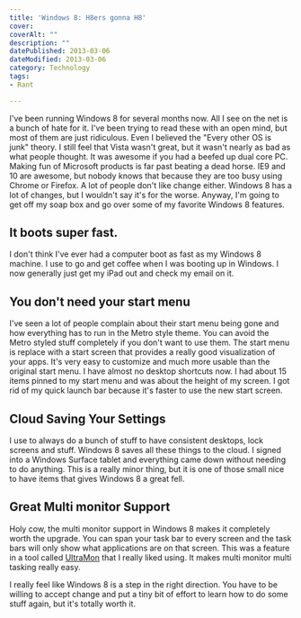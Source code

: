 ```yaml
---
title: 'Windows 8: H8ers gonna H8'
cover: 
coverAlt: ""
description: ""
datePublished: 2013-03-06  
dateModified: 2013-03-06 
category: Technology
tags:
- Rant

---
```


I've been running Windows 8 for several months now.  All I see on the net is a bunch of hate for it. I've been trying to read these with an open mind, but most of them are just ridiculous. Even I believed the "Every other OS is junk" theory.  I still feel that Vista wasn't great, but it wasn't nearly as bad as what people thought. It was awesome if you had a beefed up dual core PC.  Making fun of Microsoft products is far past beating a dead horse.  IE9 and 10 are awesome, but nobody knows that because they are too busy using Chrome or Firefox.  A lot of people don't like change either.  Windows 8 has a lot of changes, but I wouldn't say it's for the worse.  Anyway, I'm going to get off my soap box and go over some of my favorite Windows 8 features.



## It boots super fast.

I don't think I've ever had a computer boot as fast as my Windows 8 machine.  I use to go and get coffee when I was booting up in Windows. I now generally just get my iPad out and check my email on it.



## You don't need your start menu

I've seen a lot of people complain about their start menu being gone and how everything has to run in the Metro style theme.  You can avoid the Metro styled stuff completely if you don't want to use them.  The start menu is replace with a start screen that provides a really good visualization of your apps.  It's very easy to customize and much more usable than the original start menu.  I have almost no desktop shortcuts now.  I had about 15 items pinned to my start menu and was about the height of my screen. I got rid of my quick launch bar because it's faster to use the new start screen.



## Cloud Saving Your Settings

I use to always do a bunch of stuff to have consistent desktops, lock screens and stuff. Windows 8 saves all these things to the cloud. I signed into a Windows Surface tablet and everything came down without needing to do anything.  This is a really minor thing, but it is one of those small nice to have items that gives Windows 8 a great fell.



## Great Multi monitor Support

Holy cow, the multi monitor support in Windows 8 makes it completely worth the upgrade. You can span  your task bar to every screen and the task bars will only show what applications are on that screen. This was a feature in a tool called [UltraMon](http://www.realtimesoft.com/ultramon/) that I really liked using.  It makes multi monitor multi tasking really easy.

I really feel like Windows 8 is a step in the right direction.  You have to be willing to accept change and put a tiny bit of effort to learn how to do some stuff again, but it's totally worth it.
